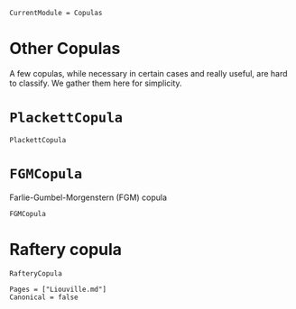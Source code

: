 ```@meta
CurrentModule = Copulas
```

# Other Copulas

A few copulas, while necessary in certain cases and really useful, are hard to classify. We gather them here for simplicity. 

# `PlackettCopula`

```@docs
PlackettCopula
```

# `FGMCopula`

Farlie-Gumbel-Morgenstern (FGM) copula

```@docs
FGMCopula
```

# Raftery copula

```@docs
RafteryCopula
```

```@bibliography
Pages = ["Liouville.md"]
Canonical = false
```
